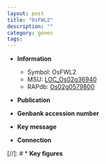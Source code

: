 ```yaml
---
layout: post
title: "OsFWL2"
description: ""
category: genes
tags: 
---
```


* **Information**  
    + Symbol: OsFWL2  
    + MSU: [LOC_Os02g36940](http://rice.uga.edu/cgi-bin/ORF_infopage.cgi?orf=LOC_Os02g36940)  
    + RAPdb: [Os02g0579800](http://rapdb.dna.affrc.go.jp/viewer/gbrowse_details/irgsp1?name=Os02g0579800)  

* **Publication**  

* **Genbank accession number**  

* **Key message**  

* **Connection**  

[//]: # * **Key figures**  


